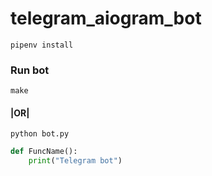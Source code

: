 # telegram_aiogram_bot

``` pipenv install ```
### Run bot
``` make ```
#### |OR|
``` python bot.py ```
```python
def FuncName():
    print("Telegram bot")
```

